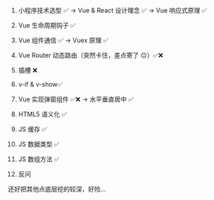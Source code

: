 1. 小程序技术选型 ✅ -> Vue & React 设计理念 ✅ -> Vue 响应式原理 ✅

2. Vue 生命周期钩子 ✅

3. Vue 组件通信 ✅ -> Vuex 原理 ✅

4. Vue Router 动态路由（突然卡住，差点寄了 😔）✅❌

5. 插槽 ❌

6. v-if & v-show✅

7. Vue 实现弹窗组件 ✅❌ -> 水平垂直居中 ✅

8. HTML5 语义化 ✅

9. JS 缓存 ✅

10. JS 数据类型 ✅

11. JS 数组方法 ✅

12. 反问

还好把其他点底层挖的较深，好险...
